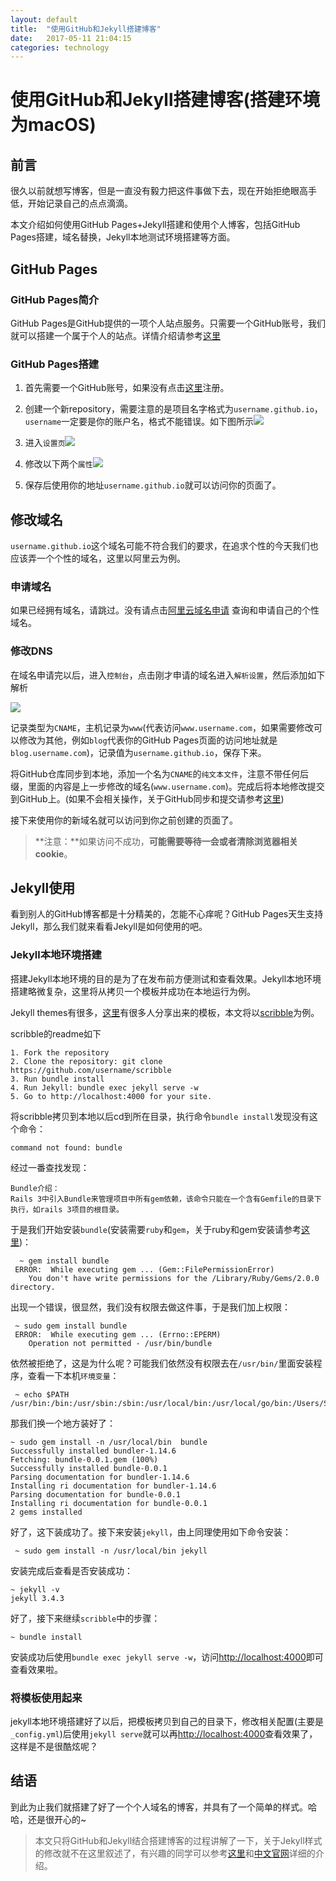 ```yaml
---
layout: default
title:  "使用GitHub和Jekyll搭建博客"
date:   2017-05-11 21:04:15
categories: technology
---
```


# 使用GitHub和Jekyll搭建博客(搭建环境为macOS)
## 前言

很久以前就想写博客，但是一直没有毅力把这件事做下去，现在开始拒绝眼高手低，开始记录自己的点点滴滴。  

本文介绍如何使用GitHub Pages+Jekyll搭建和使用个人博客，包括GitHub Pages搭建，域名替换，Jekyll本地测试环境搭建等方面。  

## GitHub Pages

### GitHub Pages简介
GitHub Pages是GitHub提供的一项个人站点服务。只需要一个GitHub账号，我们就可以搭建一个属于个人的站点。详情介绍请参考[这里](https://pages.github.com/)

### GitHub Pages搭建
1. 首先需要一个GitHub账号，如果没有点击[这里](https://github.com/)注册。

2. 创建一个新repository，需要注意的是项目名字格式为`username.github.io`，`username`一定要是你的账户名，格式不能错误。如下图所示![](/images/technology/使用GitHub和Jekyll搭建博客/1.jpeg)

3. 进入`设置页`![](/images/technology/使用GitHub和Jekyll搭建博客/2.jpeg)  
  
4. 修改以下两个`属性`![](/images/technology/使用GitHub和Jekyll搭建博客/3.jpeg)

5. 保存后使用你的地址`username.github.io`就可以访问你的页面了。

## 修改域名

`username.github.io`这个域名可能不符合我们的要求，在追求个性的今天我们也应该弄一个个性的域名，这里以阿里云为例。
  
### 申请域名

如果已经拥有域名，请跳过。没有请点击[阿里云域名申请](https://wanwang.aliyun.com/?utm_medium=text&utm_source=bdbrandww&utm_campaign=bdbrand&utm_content=se_103066) 查询和申请自己的个性域名。 
 
### 修改DNS
在域名申请完以后，进入`控制台`，点击刚才申请的域名进入`解析设置`，然后添加如下解析  

![](/images/technology/使用GitHub和Jekyll搭建博客/4.jpeg)  

记录类型为`CNAME`，主机记录为`www`(代表访问`www.username.com`，如果需要修改可以修改为其他，例如`blog`代表你的GitHub Pages页面的访问地址就是`blog.username.com`)，记录值为`username.github.io`，保存下来。  

将GitHub仓库同步到本地，添加一个名为`CNAME`的`纯文本文件`，注意不带任何后缀，里面的内容是上一步修改的域名(`www.username.com`)。完成后将本地修改提交到GitHub上。(如果不会相关操作，关于GitHub同步和提交请参考[这里](http://www.cnblogs.com/tinyphp/p/5025311.html))  

接下来使用你的新域名就可以访问到你之前创建的页面了。

> **注意：**如果访问不成功，**可能需要等待一会或者清除浏览器相关cookie**。

## Jekyll使用

看到别人的GitHub博客都是十分精美的，怎能不心痒呢？GitHub Pages天生支持Jekyll，那么我们就来看看Jekyll是如何使用的吧。

### Jekyll本地环境搭建

搭建Jekyll本地环境的目的是为了在发布前方便测试和查看效果。Jekyll本地环境搭建略微复杂，这里将从拷贝一个模板并成功在本地运行为例。

Jekyll themes有很多，[这里](http://jekyllthemes.org/)有很多人分享出来的模板，本文将以[scribble](https://github.com/muan/scribble)为例。

scribble的readme如下  

```sequence 
1. Fork the repository      
2. Clone the repository: git clone https://github.com/username/scribble
3. Run bundle install
4. Run Jekyll: bundle exec jekyll serve -w
5. Go to http://localhost:4000 for your site.
```
将scribble拷贝到本地以后cd到所在目录，执行命令`bundle install`发现没有这个命令：

```
command not found: bundle
```
经过一番查找发现：

```
Bundle介绍：
Rails 3中引入Bundle来管理项目中所有gem依赖，该命令只能在一个含有Gemfile的目录下执行，如rails 3项目的根目录。
```
于是我们开始安装`bundle`(安装需要`ruby`和`gem`，关于ruby和gem安装请参考[这里](http://www.cnblogs.com/daguo/p/4097263.html))：

```
  ~ gem install bundle
 ERROR:  While executing gem ... (Gem::FilePermissionError)
    You don't have write permissions for the /Library/Ruby/Gems/2.0.0 directory.

```
出现一个错误，很显然，我们没有权限去做这件事，于是我们加上权限：

```
 ~ sudo gem install bundle
 ERROR:  While executing gem ... (Errno::EPERM)
    Operation not permitted - /usr/bin/bundle
```
依然被拒绝了，这是为什么呢？可能我们依然没有权限去在`/usr/bin/`里面安装程序，查看一下本机`环境变量`：

```
 ~ echo $PATH
/usr/bin:/bin:/usr/sbin:/sbin:/usr/local/bin:/usr/local/go/bin:/Users/Skifary/Go/bin:/Users/Skifary/.rvm/bin
```

那我们换一个地方装好了：

```
~ sudo gem install -n /usr/local/bin  bundle
Successfully installed bundler-1.14.6
Fetching: bundle-0.0.1.gem (100%)
Successfully installed bundle-0.0.1
Parsing documentation for bundler-1.14.6
Installing ri documentation for bundler-1.14.6
Parsing documentation for bundle-0.0.1
Installing ri documentation for bundle-0.0.1
2 gems installed
```
好了，这下装成功了。接下来安装`jekyll`，由上同理使用如下命令安装：

```
 ~ sudo gem install -n /usr/local/bin jekyll
```
安装完成后查看是否安装成功：

```
~ jekyll -v
jekyll 3.4.3
```
好了，接下来继续`scribble`中的步骤：

```
~ bundle install
```
安装成功后使用`bundle exec jekyll serve -w`，访问[http://localhost:4000](http://localhost:4000)即可查看效果啦。

### 将模板使用起来

jekyll本地环境搭建好了以后，把模板拷贝到自己的目录下，修改相关配置(主要是`_config.yml`)后使用`jekyll serve`就可以再[http://localhost:4000](http://localhost:4000)查看效果了，这样是不是很酷炫呢？

## 结语

到此为止我们就搭建了好了一个个人域名的博客，并具有了一个简单的样式。哈哈，还是很开心的~  

> 本文只将GitHub和Jekyll结合搭建博客的过程讲解了一下，关于Jekyll样式的修改就不在这里叙述了，有兴趣的同学可以参考[这里](http://www.jokinkuang.info/2016/09/03/how-to-create-the-jekyll-theme.html#github-pages环境本地化)和[中文官网](http://jekyll.com.cn/)详细的介绍。